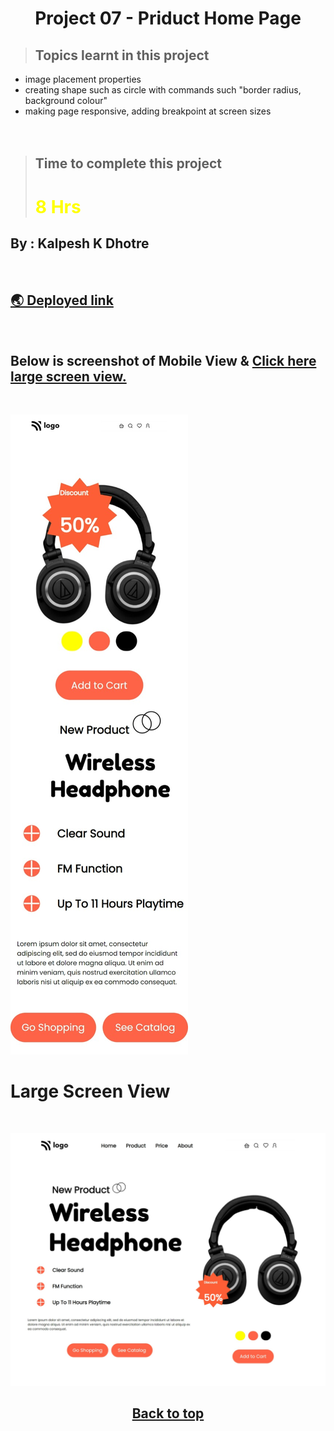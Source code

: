 # <center>**Project 07 - Priduct Home Page**</center>


> ## Topics learnt in this project
- image placement properties
- creating shape such as circle with commands such "border radius, background colour"
- making page responsive, adding breakpoint at screen sizes 
<br><br><br>

> ## Time to complete this project 
> # <font color="Yellow">**8 Hrs**</font>

## **By : Kalpesh K Dhotre**
<br>

## [🌏 Deployed link](https://kd-project-07.netlify.app/)

<br>

## Below is screenshot of Mobile View & [Click here large screen view.](#large-screen-view)

<br>

![Mobile Resonsive Page Screenshot](./MobileView.jpeg)
<br>

# Large Screen View

<br>

![Mobile Resonsive Page Screenshot](./LargeScreenView.jpeg)
## <center> [Back to top](#centerproject-07---priduct-home-pagecenter)</center>